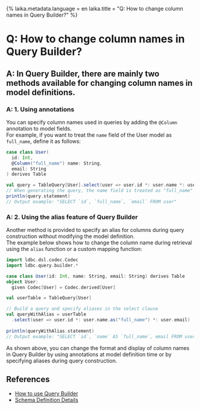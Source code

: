 {%
  laika.metadata.language = en
  laika.title = "Q: How to change column names in Query Builder?"
%}

# Q: How to change column names in Query Builder?

## A: In Query Builder, there are mainly two methods available for changing column names in model definitions.

### A: 1. Using annotations
You can specify column names used in queries by adding the `@Column` annotation to model fields.  
For example, if you want to treat the `name` field of the User model as `full_name`, define it as follows:

```scala 3
case class User(
  id: Int,
  @Column("full_name") name: String,
  email: String
) derives Table

val query = TableQuery[User].select(user => user.id *: user.name *: user.email)
// When generating the query, the name field is treated as "full_name"
println(query.statement)
// Output example: "SELECT `id`, `full_name`, `email` FROM user"
```

### A: 2. Using the alias feature of Query Builder
Another method is provided to specify an alias for columns during query construction without modifying the model definition.  
The example below shows how to change the column name during retrieval using the `alias` function or a custom mapping function:

```scala 3
import ldbc.dsl.codec.Codec
import ldbc.query.builder.*

case class User(id: Int, name: String, email: String) derives Table
object User:
  given Codec[User] = Codec.derived[User]

val userTable = TableQuery[User]

// Build a query and specify aliases in the select clause
val queryWithAlias = userTable
  .select(user => user.id *: user.name.as("full_name") *: user.email)
  
println(queryWithAlias.statement)
// Output example: "SELECT `id`, `name` AS `full_name`, email FROM user"
```

As shown above, you can change the format and display of column names in Query Builder by using annotations at model definition time or by specifying aliases during query construction.

## References
- [How to use Query Builder](/en/tutorial/Query-Builder.md)  
- [Schema Definition Details](/en/tutorial/Schema.md)
